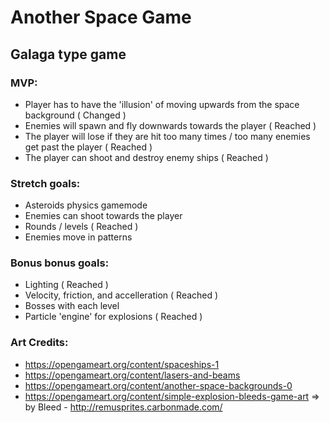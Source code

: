 # Another Space Game

## Galaga type game

### MVP:

- Player has to have the 'illusion' of moving upwards from the space background ( Changed )
- Enemies will spawn and fly downwards towards the player ( Reached )
- The player will lose if they are hit too many times / too many enemies get past the player ( Reached )
- The player can shoot and destroy enemy ships ( Reached )

### Stretch goals:

- Asteroids physics gamemode
- Enemies can shoot towards the player
- Rounds / levels ( Reached )
- Enemies move in patterns

### Bonus bonus goals:

- Lighting ( Reached )
- Velocity, friction, and accelleration ( Reached )
- Bosses with each level
- Particle 'engine' for explosions ( Reached )



### Art Credits:

- https://opengameart.org/content/spaceships-1
- https://opengameart.org/content/lasers-and-beams
- https://opengameart.org/content/another-space-backgrounds-0
- https://opengameart.org/content/simple-explosion-bleeds-game-art => by Bleed - http://remusprites.carbonmade.com/